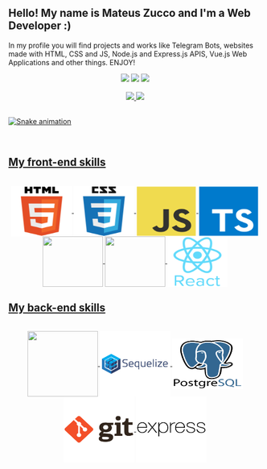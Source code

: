 ## Hello! My name is Mateus Zucco and I'm a Web Developer :)
In my profile you will find projects and works like Telegram Bots, websites made with HTML, CSS and JS, Node.js and Express.js APIS, Vue.js Web 
Applications and other things. ENJOY!

<div align="center">
  <a href="https://www.linkedin.com/in/mateus-zucco-4878361b7/" target="_blank"><img src="https://img.shields.io/badge/-LinkedIn-blue?style=flat&logo=Linkedin&logoColor=white&link=" target="_blank"></a>
   <a href="mailto:zucco.developer@gmail.com" target="_blank"><img src="https://img.shields.io/badge/-Gmail-c14438?style=flat&logo=Gmail&logoColor=white&link=" target="_blank"></a>
   <a href="https://www.instagram.com/mtzucco/" target="_blank"><img src="https://img.shields.io/badge/-Instagram-C13584?style=flat&labelColor=C13584&logo=instagram&logoColor=white&link=" target="_blank"></a>
</div>
 
 <br>
 
<div align="center">
  <a href="https://github.com/MateusZucco">
  <img height="150em" src="https://github-readme-stats.vercel.app/api?username=MateusZucco&show_icons=true&theme=dark&include_all_commits=true&count_private=true&hide=issues"/>
  <img height="150em" src="https://github-readme-stats.vercel.app/api/top-langs/?username=MateusZucco&layout=compact&langs_count=7&theme=dark"/>
</div>

<br>
  
![Snake animation](https://github.com/MateusZucco/MateusZucco/blob/output/github-contribution-grid-snake.svg)
  
<br>
 
## My front-end skills
<div style="display: inline_block" align="center"><br>
  <img align="center" height="100" width="120" src="https://raw.githubusercontent.com/devicons/devicon/master/icons/html5/html5-original-wordmark.svg">
  <img align="center"  height="100" width="120" src="https://raw.githubusercontent.com/devicons/devicon/master/icons/css3/css3-original-wordmark.svg">
  <img align="center"  height="100" width="120" src="https://raw.githubusercontent.com/devicons/devicon/master/icons/javascript/javascript-original.svg">
  <img align="center"  height="100" width="120" src="https://raw.githubusercontent.com/devicons/devicon/master/icons/typescript/typescript-original.svg">
  <img align="center" height="100" width="120" src="https://cdn.jsdelivr.net/gh/devicons/devicon/icons/vuejs/vuejs-original-wordmark.svg">
  <img align="center" height="100" width="120" src="https://cdn.jsdelivr.net/gh/devicons/devicon/icons/vuetify/vuetify-original.svg">
  <img align="center" height="100" width="120" src="https://raw.githubusercontent.com/devicons/devicon/master/icons/react/react-original-wordmark.svg">
</div>
  
## My back-end skills
<div style="display: inline_block" align="center"><br>
 <img align="center" height="130" width="140" src="https://cdn.jsdelivr.net/gh/devicons/devicon/icons/nodejs/nodejs-original-wordmark.svg">
 <img align="center" height="130" width="140" src="https://raw.githubusercontent.com/devicons/devicon/master/icons/sequelize/sequelize-original-wordmark.svg">
 <img align="center" height="100" width="140" src="https://raw.githubusercontent.com/devicons/devicon/master/icons/postgresql/postgresql-original-wordmark.svg">
 <img align="center" height="130" width="140" src="https://raw.githubusercontent.com/devicons/devicon/master/icons/git/git-original-wordmark.svg">
 <img align="center" height="130" width="140" src="https://raw.githubusercontent.com/devicons/devicon/master/icons/express/express-original-wordmark.svg">
</div>
  
<br>
